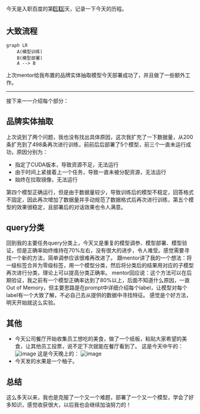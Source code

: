 今天是入职百度的第1️⃣3️⃣天，记录一下今天的历程。

## 大致流程

```mermaid
graph LR
    A(模型训练)
    B(模型部署)
    A --> B
```

上次mentor给我布置的品牌实体抽取模型今天部署成功了，并且做了一些额外工作。

---
接下来一一介绍每个部分：

## 品牌实体抽取
上次说到了两个问题，我也没有找出具体原因，这次我扩充了一下数据量，从200条扩充到了498条再次进行训练，前前后后部署了5个模型，前三个一直未运行成功，原因分别为：
- 指定了CUDA版本，导致资源不足，无法运行
- 由于时间上紧接着上一个任务，导致一直未被分配资源，无法运行
- 始终在拉取镜像，无法运行

第四个模型正确运行，但是由于数据量较少，导致训练后的模型不稳定，回答格式不固定，因此再次增加了数据量并手动规范了数据格式后再次进行训练，第五个模型的效果很稳定，且部署后的对话效果也令人满意。

## query分类
回到我的主要任务query分类上，今天又是重复的模型调参、模型部署、模型验证，但是正确率始终维持在70%左右，没有很大的进步，令人难受。感觉需要寻找一个新的方法，简单调参应该很难再改进了。
跟mentor讲了我的一个想法：将一级标签合并为零级标签，用一个模型分类，然后将分类后的结果用对应的子模型再次进行分类，理论上可以提高分类正确率。
mentor回应说：这个方法可以在后期验证，我之前有一个模型正确率达到了80%以上，后面不知道什么原因，一直Out of Memory，但主要思路是在prompt中详细介绍每个label，让模型对每个label有一个大致了解，不必自己去从提供的数据中寻找特征。
感觉是个好方法，明天开始就这么实验。

## 其他
- 今天公司餐厅开始收集员工想吃的美食，做了一个纸板，粘贴大家希望的美食，让其他员工投票，说不定下次就能在餐厅看到了。
这是今天中午的：
![image](https://github.com/user-attachments/assets/6db6c546-68ee-46b7-b32f-6b76df981bd3)
这是今天晚上的：
![image](https://github.com/user-attachments/assets/ded6fed3-0467-4995-baaa-6d8ddc991f84)
- 今天发的水果是一个柚子。

## 总结
这么多天以来，我也是克服了一个又一个难题，部署了一个又一个模型，学会了好多知识，感觉收获很大，以后我也会继续加油努力的！